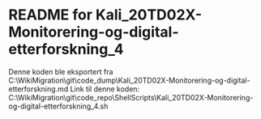# README for Kali_20TD02X-Monitorering-og-digital-etterforskning_4
Denne koden ble eksportert fra C:\WikiMigration\git\code_dump\Kali_20TD02X-Monitorering-og-digital-etterforskning.md
Link til denne koden: C:\WikiMigration\git\code_repo\ShellScripts\Kali_20TD02X-Monitorering-og-digital-etterforskning_4.sh

